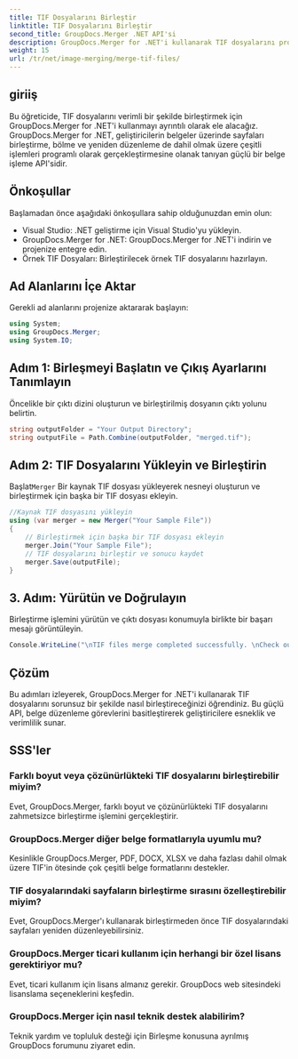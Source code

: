 ```yaml
---
title: TIF Dosyalarını Birleştir
linktitle: TIF Dosyalarını Birleştir
second_title: GroupDocs.Merger .NET API'si
description: GroupDocs.Merger for .NET'i kullanarak TIF dosyalarını programlı olarak nasıl birleştireceğinizi öğrenin. .NET geliştiricileri için verimli belge işleme API'si.
weight: 15
url: /tr/net/image-merging/merge-tif-files/
---
```

## giriiş
Bu öğreticide, TIF dosyalarını verimli bir şekilde birleştirmek için GroupDocs.Merger for .NET'i kullanmayı ayrıntılı olarak ele alacağız. GroupDocs.Merger for .NET, geliştiricilerin belgeler üzerinde sayfaları birleştirme, bölme ve yeniden düzenleme de dahil olmak üzere çeşitli işlemleri programlı olarak gerçekleştirmesine olanak tanıyan güçlü bir belge işleme API'sidir.
## Önkoşullar
Başlamadan önce aşağıdaki önkoşullara sahip olduğunuzdan emin olun:
- Visual Studio: .NET geliştirme için Visual Studio'yu yükleyin.
- GroupDocs.Merger for .NET: GroupDocs.Merger for .NET'i indirin ve projenize entegre edin.
- Örnek TIF Dosyaları: Birleştirilecek örnek TIF dosyalarını hazırlayın.

## Ad Alanlarını İçe Aktar
Gerekli ad alanlarını projenize aktararak başlayın:
```csharp
using System; 
using GroupDocs.Merger;
using System.IO;
```
## Adım 1: Birleşmeyi Başlatın ve Çıkış Ayarlarını Tanımlayın
Öncelikle bir çıktı dizini oluşturun ve birleştirilmiş dosyanın çıktı yolunu belirtin.
```csharp
string outputFolder = "Your Output Directory";
string outputFile = Path.Combine(outputFolder, "merged.tif");
```
## Adım 2: TIF Dosyalarını Yükleyin ve Birleştirin
 Başlat`Merger` Bir kaynak TIF dosyası yükleyerek nesneyi oluşturun ve birleştirmek için başka bir TIF dosyası ekleyin.
```csharp
//Kaynak TIF dosyasını yükleyin
using (var merger = new Merger("Your Sample File"))
{
    // Birleştirmek için başka bir TIF dosyası ekleyin
    merger.Join("Your Sample File");
    // TIF dosyalarını birleştir ve sonucu kaydet
    merger.Save(outputFile);
}
```
## 3. Adım: Yürütün ve Doğrulayın
Birleştirme işlemini yürütün ve çıktı dosyası konumuyla birlikte bir başarı mesajı görüntüleyin.
```csharp
Console.WriteLine("\nTIF files merge completed successfully. \nCheck output in {0}", outputFolder);
```

## Çözüm
Bu adımları izleyerek, GroupDocs.Merger for .NET'i kullanarak TIF dosyalarını sorunsuz bir şekilde nasıl birleştireceğinizi öğrendiniz. Bu güçlü API, belge düzenleme görevlerini basitleştirerek geliştiricilere esneklik ve verimlilik sunar.

## SSS'ler
### Farklı boyut veya çözünürlükteki TIF dosyalarını birleştirebilir miyim?
Evet, GroupDocs.Merger, farklı boyut ve çözünürlükteki TIF dosyalarını zahmetsizce birleştirme işlemini gerçekleştirir.
### GroupDocs.Merger diğer belge formatlarıyla uyumlu mu?
Kesinlikle GroupDocs.Merger, PDF, DOCX, XLSX ve daha fazlası dahil olmak üzere TIF'in ötesinde çok çeşitli belge formatlarını destekler.
### TIF dosyalarındaki sayfaların birleştirme sırasını özelleştirebilir miyim?
Evet, GroupDocs.Merger'ı kullanarak birleştirmeden önce TIF dosyalarındaki sayfaları yeniden düzenleyebilirsiniz.
### GroupDocs.Merger ticari kullanım için herhangi bir özel lisans gerektiriyor mu?
Evet, ticari kullanım için lisans almanız gerekir. GroupDocs web sitesindeki lisanslama seçeneklerini keşfedin.
### GroupDocs.Merger için nasıl teknik destek alabilirim?
Teknik yardım ve topluluk desteği için Birleşme konusuna ayrılmış GroupDocs forumunu ziyaret edin.